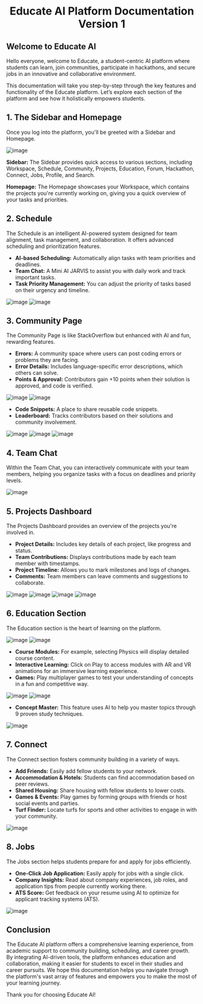 # <p align="center">Educate AI Platform Documentation Version 1</p>

## Welcome to Educate AI
Hello everyone, welcome to Educate, a student-centric AI platform where students can learn, join communities, participate in hackathons, and secure jobs in an innovative and collaborative environment.

This documentation will take you step-by-step through the key features and functionality of the Educate platform. Let’s explore each section of the platform and see how it holistically empowers students.

## 1. The Sidebar and Homepage
Once you log into the platform, you'll be greeted with a Sidebar and Homepage.

![image](https://github.com/user-attachments/assets/f6b964a3-bfcb-4841-9662-96926c9ac745)

**Sidebar:**
The Sidebar provides quick access to various sections, including Workspace, Schedule, Community, Projects, Education, Forum, Hackathon, Connect, Jobs, Profile, and Search.

**Homepage:**
The Homepage showcases your Workspace, which contains the projects you're currently working on, giving you a quick overview of your tasks and priorities.

## 2. Schedule
The Schedule is an intelligent AI-powered system designed for team alignment, task management, and collaboration. It offers advanced scheduling and prioritization features.

- **AI-based Scheduling:** Automatically align tasks with team priorities and deadlines.
- **Team Chat:** A Mini AI JARVIS to assist you with daily work and track important tasks.
- **Task Priority Management:** You can adjust the priority of tasks based on their urgency and timeline.

![image](https://github.com/user-attachments/assets/bd3bfb0f-9e8a-460e-90b6-de6737f3fc2f)
![image](https://github.com/user-attachments/assets/b200c736-0c52-49eb-ab7e-009e15f75832)

## 3. Community Page
The Community Page is like StackOverflow but enhanced with AI and fun, rewarding features.

- **Errors:** A community space where users can post coding errors or problems they are facing.
- **Error Details:** Includes language-specific error descriptions, which others can solve.
- **Points & Approval:** Contributors gain +10 points when their solution is approved, and code is verified.

![image](https://github.com/user-attachments/assets/e3e306e4-0118-45e4-b206-0a9db645e692)
![image](https://github.com/user-attachments/assets/0c67d45e-98ca-4173-a959-26e3c16dc890)

- **Code Snippets:** A place to share reusable code snippets.
- **Leaderboard:** Tracks contributors based on their solutions and community involvement.

![image](https://github.com/user-attachments/assets/e09a9431-dc42-4a39-885e-8744b0f29319)
![image](https://github.com/user-attachments/assets/13975080-5c1e-431e-aa56-06a5c732a860)
![image](https://github.com/user-attachments/assets/9711c07a-7ab9-48a0-b6c8-897c7886ca95)

## 4. Team Chat
Within the Team Chat, you can interactively communicate with your team members, helping you organize tasks with a focus on deadlines and priority levels.

![image](https://github.com/user-attachments/assets/d0d7625e-a339-49f7-b93b-4d9511c251ac)

## 5. Projects Dashboard
The Projects Dashboard provides an overview of the projects you're involved in.

- **Project Details:** Includes key details of each project, like progress and status.
- **Team Contributions:** Displays contributions made by each team member with timestamps.
- **Project Timeline:** Allows you to mark milestones and logs of changes.
- **Comments:** Team members can leave comments and suggestions to collaborate.

![image](https://github.com/user-attachments/assets/8685a5e5-a8c1-45bb-8b2b-b681e3e7f454)
![image](https://github.com/user-attachments/assets/b5f99633-6ea6-461e-8802-68304c844d87)
![image](https://github.com/user-attachments/assets/617f949f-65b3-4c87-b4d6-0240e7165e1e)
![image](https://github.com/user-attachments/assets/5a2046a6-8376-4101-9cf7-a7baa7fc521a)

## 6. Education Section
The Education section is the heart of learning on the platform.

![image](https://github.com/user-attachments/assets/a4e96137-cac9-486b-a85f-9b70f343728a)
![image](https://github.com/user-attachments/assets/92ee5976-0e1d-4f32-aa7b-d5035aad77ae)

- **Course Modules:** For example, selecting Physics will display detailed course content.
- **Interactive Learning:** Click on Play to access modules with AR and VR animations for an immersive learning experience.
- **Games:** Play multiplayer games to test your understanding of concepts in a fun and competitive way.

![image](https://github.com/user-attachments/assets/c2ece13d-ac78-426f-9aad-2fbb9908b161)
![image](https://github.com/user-attachments/assets/9ecc647e-56ce-4c38-96b8-f6875b704785)

- **Concept Master:** This feature uses AI to help you master topics through 9 proven study techniques.

![image](https://github.com/user-attachments/assets/9d5a2625-1147-4739-b754-85ab1d6173df)

## 7. Connect
The Connect section fosters community building in a variety of ways.

- **Add Friends:** Easily add fellow students to your network.
- **Accommodation & Hotels:** Students can find accommodation based on peer reviews.
- **Shared Housing:** Share housing with fellow students to lower costs.
- **Games & Events:** Play games by forming groups with friends or host social events and parties.
- **Turf Finder:** Locate turfs for sports and other activities to engage in with your community.

![image](https://github.com/user-attachments/assets/066cfcf8-4518-4087-a962-79d64891d4d2)

## 8. Jobs
The Jobs section helps students prepare for and apply for jobs efficiently.

- **One-Click Job Application:** Easily apply for jobs with a single click.
- **Company Insights:** Read about company experiences, job roles, and application tips from people currently working there.
- **ATS Score:** Get feedback on your resume using AI to optimize for applicant tracking systems (ATS).

![image](https://github.com/user-attachments/assets/567683f3-30f7-44fe-90f1-486b59997d68)

## Conclusion  
The Educate AI platform offers a comprehensive learning experience, from academic support to community building, scheduling, and career growth. By integrating AI-driven tools, the platform enhances education and collaboration, making it easier for students to excel in their studies and career pursuits. We hope this documentation helps you navigate through the platform's vast array of features and empowers you to make the most of your learning journey.

Thank you for choosing Educate AI!

